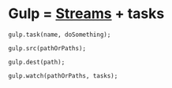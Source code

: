# Gulp = [Streams](https://github.com/substack/stream-handbook) + tasks

```
gulp.task(name, doSomething);
```

```
gulp.src(pathOrPaths);
```

```
gulp.dest(path);
```

```
gulp.watch(pathOrPaths, tasks);
```
